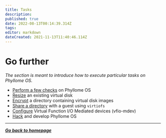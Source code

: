 ```yaml
---
title: Tasks
description: 
published: true
date: 2022-08-13T00:14:39.314Z
tags: 
editor: markdown
dateCreated: 2021-11-13T11:40:46.114Z
---
```


# Go further

*The section is meant to introduce how to execute particular tasks on Phyllome OS.*

* [Perform a few checks](/gofurther/checks) on Phyllome OS
* [Resize](/gofurther/resize) an existing virtual disk
* [Encrypt](/gofurther/encrypt) a directory containing virtual disk images
* [Share a directory](/gofurther/virtiofs) with a guest using `virtiofs`
* [Configure](/gofurther/vfio-mdev) Virtual Function I/O Mediated devices (vfio-mdev)
* [Hack](/gofurther/hack) and develop Phyllome OS

---

*[**Go back to homepage**](/)*